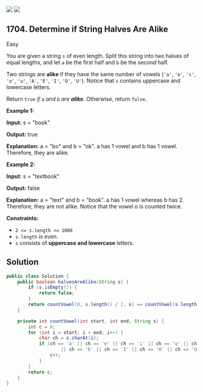 [![](https://img.shields.io/github/stars/javadev/LeetCode-in-Java?label=Stars&style=flat-square)](https://github.com/javadev/LeetCode-in-Java)
[![](https://img.shields.io/github/forks/javadev/LeetCode-in-Java?label=Fork%20me%20on%20GitHub%20&style=flat-square)](https://github.com/javadev/LeetCode-in-Java/fork)

## 1704\. Determine if String Halves Are Alike

Easy

You are given a string `s` of even length. Split this string into two halves of equal lengths, and let `a` be the first half and `b` be the second half.

Two strings are **alike** if they have the same number of vowels (`'a'`, `'e'`, `'i'`, `'o'`, `'u'`, `'A'`, `'E'`, `'I'`, `'O'`, `'U'`). Notice that `s` contains uppercase and lowercase letters.

Return `true` _if_ `a` _and_ `b` _are **alike**_. Otherwise, return `false`.

**Example 1:**

**Input:** s = "book"

**Output:** true

**Explanation:** a = "bo" and b = "ok". a has 1 vowel and b has 1 vowel. Therefore, they are alike.

**Example 2:**

**Input:** s = "textbook"

**Output:** false

**Explanation:** a = "text" and b = "book". a has 1 vowel whereas b has 2. Therefore, they are not alike. Notice that the vowel o is counted twice.

**Constraints:**

*   `2 <= s.length <= 1000`
*   `s.length` is even.
*   `s` consists of **uppercase and lowercase** letters.

## Solution

```java
public class Solution {
    public boolean halvesAreAlike(String s) {
        if (s.isEmpty()) {
            return false;
        }
        return countVowel(0, s.length() / 2, s) == countVowel(s.length() / 2, s.length(), s);
    }

    private int countVowel(int start, int end, String s) {
        int c = 0;
        for (int i = start; i < end; i++) {
            char ch = s.charAt(i);
            if (ch == 'a' || ch == 'e' || ch == 'i' || ch == 'o' || ch == 'u' || ch == 'A'
                    || ch == 'E' || ch == 'I' || ch == 'O' || ch == 'U') {
                c++;
            }
        }
        return c;
    }
}
```